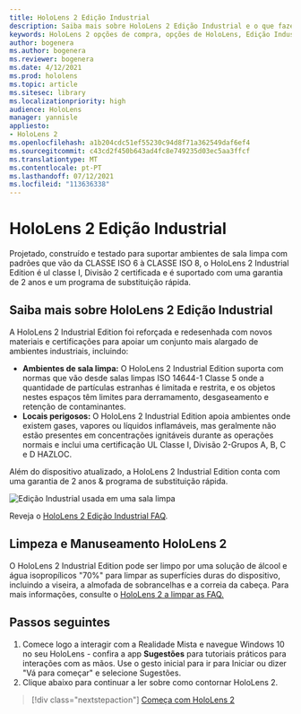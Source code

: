 ```yaml
---
title: HoloLens 2 Edição Industrial
description: Saiba mais sobre HoloLens 2 Edição Industrial e o que fazer depois de obter um dos seus.
keywords: HoloLens 2 opções de compra, opções de HoloLens, Edição Industrial
author: bogenera
ms.author: bogenera
ms.reviewer: bogenera
ms.date: 4/12/2021
ms.prod: hololens
ms.topic: article
ms.sitesec: library
ms.localizationpriority: high
audience: HoloLens
manager: yannisle
appliesto:
- HoloLens 2
ms.openlocfilehash: a1b204cdc51ef55230c94d8f71a362549daf6ef4
ms.sourcegitcommit: c43cd2f450b643ad4fc8e749235d03ec5aa3ffcf
ms.translationtype: MT
ms.contentlocale: pt-PT
ms.lasthandoff: 07/12/2021
ms.locfileid: "113636338"
---
```

# <a name="hololens-2-industrial-edition"></a>HoloLens 2 Edição Industrial

Projetado, construído e testado para suportar ambientes de sala limpa com padrões que vão da CLASSE ISO 6 à CLASSE ISO 8, o HoloLens 2 Industrial Edition é ul classe I, Divisão 2 certificada e é suportado com uma garantia de 2 anos e um programa de substituição rápida.

## <a name="learn-about-hololens-2-industrial-edition"></a>Saiba mais sobre HoloLens 2 Edição Industrial

A HoloLens 2 Industrial Edition foi reforçada e redesenhada com novos materiais e certificações para apoiar um conjunto mais alargado de ambientes industriais, incluindo:

- **Ambientes de sala limpa:** O HoloLens 2 Industrial Edition suporta com normas que vão desde salas limpas ISO 14644-1 Classe 5 onde a quantidade de partículas estranhas é limitada e restrita, e os objetos nestes espaços têm limites para derramamento, desgaseamento e retenção de contaminantes.
- **Locais perigosos:** O HoloLens 2 Industrial Edition apoia ambientes onde existem gases, vapores ou líquidos inflamáveis, mas geralmente não estão presentes em concentrações ignitáveis durante as operações normais e inclui uma certificação UL Classe I, Divisão 2-Grupos A, B, C e D HAZLOC.

Além do dispositivo atualizado, a HoloLens 2 Industrial Edition conta com uma garantia de 2 anos & programa de substituição rápida.

![Edição Industrial usada em uma sala limpa](./images/ie-small-pic.png)

Reveja o [HoloLens 2 Edição Industrial FAQ](hololens2-industrial-edition-faq.md).

## <a name="cleaning-and-handling-hololens-2"></a>Limpeza e Manuseamento HoloLens 2

O HoloLens 2 Industrial Edition pode ser limpo por uma solução de álcool e água isopropílicos "70%" para limpar as superfícies duras do dispositivo, incluindo a viseira, a almofada de sobrancelhas e a correia da cabeça. Para mais informações, consulte o [HoloLens 2 a limpar as FAQ.](/hololens/hololens2-maintenance)

## <a name="next-steps"></a>Passos seguintes

1. Comece logo a interagir com a Realidade Mista e navegue Windows 10 no seu HoloLens - confira a app **Sugestões** para tutoriais práticos para interações com as mãos. Use o gesto inicial para ir para Iniciar ou dizer "Vá para começar" e selecione Sugestões.
1. Clique abaixo para continuar a ler sobre como contornar HoloLens 2.

> [!div class="nextstepaction"]
> [Começa com HoloLens 2](hololens2-basic-usage.md)